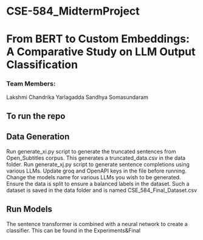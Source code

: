 ﻿# CSE-584_MidtermProject

# From BERT to Custom Embeddings: A Comparative Study on LLM Output Classification

### Team Members:
Lakshmi Chandrika Yarlagadda
Sandhya Somasundaram

## To run the repo

## Data Generation

Run generate_xi.py script to generate the truncated sentences from Open_Subtitles corpus. This generates a truncated_data.csv in the data folder. 
Run generate_xj.py script to generate sentence completions using various LLMs. Update groq and OpenAPI keys in the file before running. Change the models name for various LLMs you wish to be generated.
Ensure the data is split to ensure a balanced labels in the dataset. Such a dataset is saved in the data folder and is named CSE_584_Final_Dataset.csv

## Run Models
The sentence transformer is combined with a neural network to create a classifier. This can be found in the Experiments&Final
